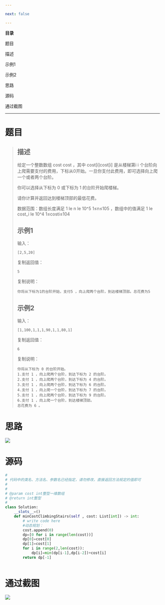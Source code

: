```yaml
---

next: false

---
```




<BlogInfo id="1354"/>

**目录**

题目

描述

示例1

示例2

思路

源码

 通过截图

* * *



# 题目

> ## 描述
>
> 给定一个整数数组 cost cost  ，其中 cost[i]cost[i]  是从楼梯第i i
> 个台阶向上爬需要支付的费用，下标从0开始。一旦你支付此费用，即可选择向上爬一个或者两个台阶。  
>  
>  你可以选择从下标为 0 或下标为 1 的台阶开始爬楼梯。  
>  
>
> 请你计算并返回达到楼梯顶部的最低花费。
>
>  
>
> 数据范围：数组长度满足 1 le n le 10^5 1≤n≤105  ，数组中的值满足 1 le cost_i le 10^4
> 1≤costi​≤104
>
> ## 示例1
>
> 输入：
>  
>
>     [2,5,20]
>
> 复制返回值：
>  
>
>     5
>
> 复制说明：
>  
>
>     你将从下标为1的台阶开始，支付5 ，向上爬两个台阶，到达楼梯顶部。总花费为5  
>
> ## 示例2
>
> 输入：
>  
>
>     [1,100,1,1,1,90,1,1,80,1]
>
> 复制返回值：
>  
>
>     6
>  
>
> 复制说明：
>  
>
>     你将从下标为 0 的台阶开始。
>     1.支付 1 ，向上爬两个台阶，到达下标为 2 的台阶。
>     2.支付 1 ，向上爬两个台阶，到达下标为 4 的台阶。
>     3.支付 1 ，向上爬两个台阶，到达下标为 6 的台阶。
>     4.支付 1 ，向上爬一个台阶，到达下标为 7 的台阶。
>     5.支付 1 ，向上爬两个台阶，到达下标为 9 的台阶。
>     6.支付 1 ，向上爬一个台阶，到达楼梯顶部。
>     总花费为 6 。  

# 思路

![](https://img-blog.csdnimg.cn/207fcc26e49544a3b072c716eeb97be3.png)

# 源码


```python
#
# 代码中的类名、方法名、参数名已经指定，请勿修改，直接返回方法规定的值即可
#
# 
# @param cost int整型一维数组 
# @return int整型
#
class Solution:
    __slots__=()
    def minCostClimbingStairs(self , cost: List[int]) -> int:
        # write code here
        #动态规划：
        cost.append(0)
        dp=[0 for i in range(len(cost))]
        dp[0]=cost[0]
        dp[1]=cost[1]
        for i in range(2,len(cost)):
            dp[i]=min(dp[i-1],dp[i-2])+cost[i]
        return dp[-1]
        
```


#  通过截图

![](https://img-blog.csdnimg.cn/6798dbd572ef4a85bf14d60b10a94641.png)



<ActionBox />
